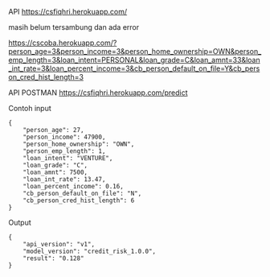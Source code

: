 API https://csfiqhri.herokuapp.com/

masih belum tersambung dan ada error 

https://cscoba.herokuapp.com/?person_age=3&person_income=3&person_home_ownership=OWN&person_emp_length=3&loan_intent=PERSONAL&loan_grade=C&loan_amnt=33&loan_int_rate=3&loan_percent_income=3&cb_person_default_on_file=Y&cb_person_cred_hist_length=3


API POSTMAN https://csfiqhri.herokuapp.com/predict


Contoh input
```
{
    "person_age": 27,
    "person_income": 47900,
    "person_home_ownership": "OWN",
    "person_emp_length": 1,
    "loan_intent": "VENTURE",
    "loan_grade": "C",
    "loan_amnt": 7500,
    "loan_int_rate": 13.47,
    "loan_percent_income": 0.16,
    "cb_person_default_on_file": "N",
    "cb_person_cred_hist_length": 6
}
```

Output
```
{
    "api_version": "v1",
    "model_version": "credit_risk_1.0.0",
    "result": "0.128"
}
```



